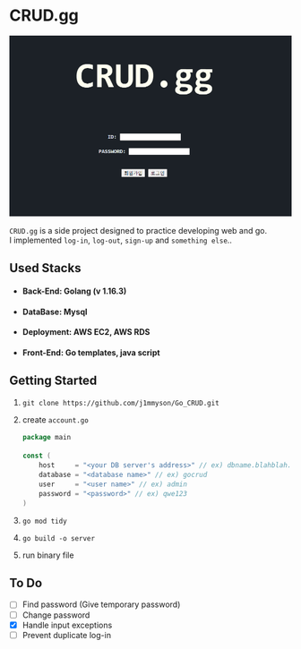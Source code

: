 # CRUD.gg

![Main Page](https://github.com/j1mmyson/j1mmyson.github.io/blob/main/assets/img/posts/devlog/login.png?raw=true)

`CRUD.gg` is a side project designed to practice developing web and go.  
I implemented `log-in`, `log-out`, `sign-up` and `something else`.. 



## Used Stacks

- #### Back-End: Golang (v 1.16.3)

- #### DataBase: Mysql

- #### Deployment: AWS EC2, AWS RDS

- #### Front-End: Go templates, java script

## Getting Started

1. `git clone https://github.com/j1mmyson/Go_CRUD.git`

2. create `account.go`

   ``` go
   package main
   
   const (
       host     = "<your DB server's address>" // ex) dbname.blahblah.us=east-2.rds.amazonaws.com
       database = "<database name>" // ex) gocrud
       user     = "<user name>" // ex) admin
       password = "<password>" // ex) qwe123
   )
   ```

3. `go mod tidy`

4. `go build -o server`

5. run binary file

## To Do

- [ ] Find password (Give temporary password)
- [ ] Change password
- [x] Handle input exceptions
- [ ] Prevent duplicate log-in

